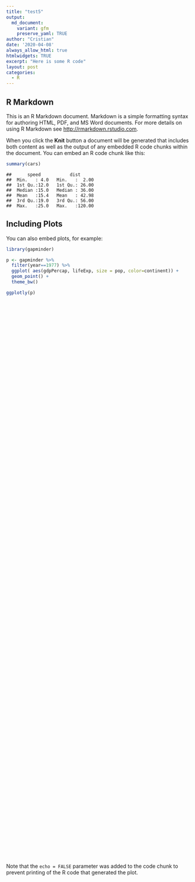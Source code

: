 ```yaml
---
title: "test5"
output:
  md_document:
    variant: gfm
    preserve_yaml: TRUE
author: "Cristian"
date: '2020-04-08'
always_allow_html: true
htmlwidgets: TRUE
excerpt: "Here is some R code"
layout: post
categories:
  - R
---
```


## R Markdown

This is an R Markdown document. Markdown is a simple formatting syntax
for authoring HTML, PDF, and MS Word documents. For more details on
using R Markdown see <http://rmarkdown.rstudio.com>.

When you click the **Knit** button a document will be generated that
includes both content as well as the output of any embedded R code
chunks within the document. You can embed an R code chunk like this:

``` r
summary(cars)
```

    ##      speed           dist       
    ##  Min.   : 4.0   Min.   :  2.00  
    ##  1st Qu.:12.0   1st Qu.: 26.00  
    ##  Median :15.0   Median : 36.00  
    ##  Mean   :15.4   Mean   : 42.98  
    ##  3rd Qu.:19.0   3rd Qu.: 56.00  
    ##  Max.   :25.0   Max.   :120.00

## Including Plots

You can also embed plots, for example:

``` r
library(gapminder)

p <- gapminder %>%
  filter(year==1977) %>%
  ggplot( aes(gdpPercap, lifeExp, size = pop, color=continent)) +
  geom_point() +
  theme_bw()

ggplotly(p)
```

<!--html_preserve-->

<div id="htmlwidget-daabc78cbfd0c3268cc6" class="plotly html-widget" style="width:2100px;height:1500px;">

</div>

<script type="application/json" data-for="htmlwidget-daabc78cbfd0c3268cc6">{"x":{"data":[{"x":[4910.416756,3008.647355,1029.161251,3214.857818,743.3870368,556.1032651,1783.432873,1109.374338,1133.98495,1172.603047,795.757282,3259.178978,2517.736547,3081.761022,2785.493582,958.5668124,505.7538077,556.8083834,21745.57328,884.7552507,993.2239571,874.6858643,764.7259628,1267.613204,745.3695408,640.3224383,21951.21176,1544.228586,663.2236766,686.3952693,1497.492223,3710.982963,2370.619976,502.3197334,3876.485958,808.8970728,1981.951806,4319.804067,670.0806011,1737.561657,1561.769116,1348.285159,1450.992513,8028.651439,2202.988423,3781.410618,962.4922932,1532.776998,3120.876811,843.7331372,1588.688299,685.5876821],"y":[58.014,39.483,49.19,59.319,46.137,45.91,49.355,46.775,47.383,50.939,47.804,55.625,52.374,46.519,53.319,42.024,44.535,44.51,52.79,41.842,51.756,40.762,37.465,56.155,52.208,43.764,57.442,46.881,43.767,41.714,50.852,64.93,55.73,42.495,56.437,41.291,44.514,67.064,45,58.55,48.879,36.788,41.974,55.527,47.8,52.537,49.919,52.887,59.837,50.35,51.386,57.674],"text":["gdpPercap:  4910.4168<br />lifeExp: 58.01400<br />pop:  17152804<br />continent: Africa","gdpPercap:  3008.6474<br />lifeExp: 39.48300<br />pop:   6162675<br />continent: Africa","gdpPercap:  1029.1613<br />lifeExp: 49.19000<br />pop:   3168267<br />continent: Africa","gdpPercap:  3214.8578<br />lifeExp: 59.31900<br />pop:    781472<br />continent: Africa","gdpPercap:   743.3870<br />lifeExp: 46.13700<br />pop:   5889574<br />continent: Africa","gdpPercap:   556.1033<br />lifeExp: 45.91000<br />pop:   3834415<br />continent: Africa","gdpPercap:  1783.4329<br />lifeExp: 49.35500<br />pop:   7959865<br />continent: Africa","gdpPercap:  1109.3743<br />lifeExp: 46.77500<br />pop:   2167533<br />continent: Africa","gdpPercap:  1133.9850<br />lifeExp: 47.38300<br />pop:   4388260<br />continent: Africa","gdpPercap:  1172.6030<br />lifeExp: 50.93900<br />pop:    304739<br />continent: Africa","gdpPercap:   795.7573<br />lifeExp: 47.80400<br />pop:  26480870<br />continent: Africa","gdpPercap:  3259.1790<br />lifeExp: 55.62500<br />pop:   1536769<br />continent: Africa","gdpPercap:  2517.7365<br />lifeExp: 52.37400<br />pop:   7459574<br />continent: Africa","gdpPercap:  3081.7610<br />lifeExp: 46.51900<br />pop:    228694<br />continent: Africa","gdpPercap:  2785.4936<br />lifeExp: 53.31900<br />pop:  38783863<br />continent: Africa","gdpPercap:   958.5668<br />lifeExp: 42.02400<br />pop:    192675<br />continent: Africa","gdpPercap:   505.7538<br />lifeExp: 44.53500<br />pop:   2512642<br />continent: Africa","gdpPercap:   556.8084<br />lifeExp: 44.51000<br />pop:  34617799<br />continent: Africa","gdpPercap: 21745.5733<br />lifeExp: 52.79000<br />pop:    706367<br />continent: Africa","gdpPercap:   884.7553<br />lifeExp: 41.84200<br />pop:    608274<br />continent: Africa","gdpPercap:   993.2240<br />lifeExp: 51.75600<br />pop:  10538093<br />continent: Africa","gdpPercap:   874.6859<br />lifeExp: 40.76200<br />pop:   4227026<br />continent: Africa","gdpPercap:   764.7260<br />lifeExp: 37.46500<br />pop:    745228<br />continent: Africa","gdpPercap:  1267.6132<br />lifeExp: 56.15500<br />pop:  14500404<br />continent: Africa","gdpPercap:   745.3695<br />lifeExp: 52.20800<br />pop:   1251524<br />continent: Africa","gdpPercap:   640.3224<br />lifeExp: 43.76400<br />pop:   1703617<br />continent: Africa","gdpPercap: 21951.2118<br />lifeExp: 57.44200<br />pop:   2721783<br />continent: Africa","gdpPercap:  1544.2286<br />lifeExp: 46.88100<br />pop:   8007166<br />continent: Africa","gdpPercap:   663.2237<br />lifeExp: 43.76700<br />pop:   5637246<br />continent: Africa","gdpPercap:   686.3953<br />lifeExp: 41.71400<br />pop:   6491649<br />continent: Africa","gdpPercap:  1497.4922<br />lifeExp: 50.85200<br />pop:   1456688<br />continent: Africa","gdpPercap:  3710.9830<br />lifeExp: 64.93000<br />pop:    913025<br />continent: Africa","gdpPercap:  2370.6200<br />lifeExp: 55.73000<br />pop:  18396941<br />continent: Africa","gdpPercap:   502.3197<br />lifeExp: 42.49500<br />pop:  11127868<br />continent: Africa","gdpPercap:  3876.4860<br />lifeExp: 56.43700<br />pop:    977026<br />continent: Africa","gdpPercap:   808.8971<br />lifeExp: 41.29100<br />pop:   5682086<br />continent: Africa","gdpPercap:  1981.9518<br />lifeExp: 44.51400<br />pop:  62209173<br />continent: Africa","gdpPercap:  4319.8041<br />lifeExp: 67.06400<br />pop:    492095<br />continent: Africa","gdpPercap:   670.0806<br />lifeExp: 45.00000<br />pop:   4657072<br />continent: Africa","gdpPercap:  1737.5617<br />lifeExp: 58.55000<br />pop:     86796<br />continent: Africa","gdpPercap:  1561.7691<br />lifeExp: 48.87900<br />pop:   5260855<br />continent: Africa","gdpPercap:  1348.2852<br />lifeExp: 36.78800<br />pop:   3140897<br />continent: Africa","gdpPercap:  1450.9925<br />lifeExp: 41.97400<br />pop:   4353666<br />continent: Africa","gdpPercap:  8028.6514<br />lifeExp: 55.52700<br />pop:  27129932<br />continent: Africa","gdpPercap:  2202.9884<br />lifeExp: 47.80000<br />pop:  17104986<br />continent: Africa","gdpPercap:  3781.4106<br />lifeExp: 52.53700<br />pop:    551425<br />continent: Africa","gdpPercap:   962.4923<br />lifeExp: 49.91900<br />pop:  17129565<br />continent: Africa","gdpPercap:  1532.7770<br />lifeExp: 52.88700<br />pop:   2308582<br />continent: Africa","gdpPercap:  3120.8768<br />lifeExp: 59.83700<br />pop:   6005061<br />continent: Africa","gdpPercap:   843.7331<br />lifeExp: 50.35000<br />pop:  11457758<br />continent: Africa","gdpPercap:  1588.6883<br />lifeExp: 51.38600<br />pop:   5216550<br />continent: Africa","gdpPercap:   685.5877<br />lifeExp: 57.67400<br />pop:   6642107<br />continent: Africa"],"type":"scatter","mode":"markers","marker":{"autocolorscale":false,"color":"rgba(248,118,109,1)","opacity":1,"size":[6.32127781530702,5.29612899121632,4.85958274371316,4.29233940761101,5.26165272498491,4.97061767194295,5.5059176412168,4.66704214356912,5.05559917855771,4.06676322554192,6.94049569932146,4.52040583610645,5.45016604603988,4.01129639562885,7.60694585246374,3.97973112975184,4.73782100329548,7.39505365224446,4.26382530133105,4.22383634289638,5.76860640347983,5.03145493864573,4.27878249624843,6.11542223529683,4.44354450304809,4.56187177172394,4.77827606357594,5.51109590728372,5.22907021838905,5.3366454219231,4.49965617393791,4.33879188894232,6.41229679974379,5.82395887424691,4.36004866819238,5.23491359575959,8.62896025232351,4.17122854948148,5.09486783222961,3.77952755905512,5.17905878226218,4.854775454452,5.05045749460444,6.97912565512447,6.31771439639559,4.19891947998289,6.31954665895726,4.69663035294985,5.27632870617264,5.85427629024999,5.17305387000117,5.35482857766587],"symbol":"circle","line":{"width":1.88976377952756,"color":"rgba(248,118,109,1)"}},"hoveron":"points","name":"Africa","legendgroup":"Africa","showlegend":true,"xaxis":"x","yaxis":"y","hoverinfo":"text","frame":null},{"x":[10079.02674,3548.097832,6660.118654,22090.88306,4756.763836,3815.80787,5926.876967,6380.494966,2681.9889,6679.62326,5138.922374,4879.992748,1874.298931,3203.208066,6650.195573,7674.929108,5486.371089,5351.912144,3248.373311,6281.290855,9770.524921,7899.554209,24072.63213,6504.339663,13143.95095],"y":[68.481,50.023,61.489,74.21,67.052,63.837,70.75,72.649,61.788,61.31,56.696,56.029,49.923,57.402,70.11,65.032,57.47,68.681,66.353,58.447,73.44,68.3,73.38,69.481,67.456],"text":["gdpPercap: 10079.0267<br />lifeExp: 68.48100<br />pop:  26983828<br />continent: Americas","gdpPercap:  3548.0978<br />lifeExp: 50.02300<br />pop:   5079716<br />continent: Americas","gdpPercap:  6660.1187<br />lifeExp: 61.48900<br />pop: 114313951<br />continent: Americas","gdpPercap: 22090.8831<br />lifeExp: 74.21000<br />pop:  23796400<br />continent: Americas","gdpPercap:  4756.7638<br />lifeExp: 67.05200<br />pop:  10599793<br />continent: Americas","gdpPercap:  3815.8079<br />lifeExp: 63.83700<br />pop:  25094412<br />continent: Americas","gdpPercap:  5926.8770<br />lifeExp: 70.75000<br />pop:   2108457<br />continent: Americas","gdpPercap:  6380.4950<br />lifeExp: 72.64900<br />pop:   9537988<br />continent: Americas","gdpPercap:  2681.9889<br />lifeExp: 61.78800<br />pop:   5302800<br />continent: Americas","gdpPercap:  6679.6233<br />lifeExp: 61.31000<br />pop:   7278866<br />continent: Americas","gdpPercap:  5138.9224<br />lifeExp: 56.69600<br />pop:   4282586<br />continent: Americas","gdpPercap:  4879.9927<br />lifeExp: 56.02900<br />pop:   5703430<br />continent: Americas","gdpPercap:  1874.2989<br />lifeExp: 49.92300<br />pop:   4908554<br />continent: Americas","gdpPercap:  3203.2081<br />lifeExp: 57.40200<br />pop:   3055235<br />continent: Americas","gdpPercap:  6650.1956<br />lifeExp: 70.11000<br />pop:   2156814<br />continent: Americas","gdpPercap:  7674.9291<br />lifeExp: 65.03200<br />pop:  63759976<br />continent: Americas","gdpPercap:  5486.3711<br />lifeExp: 57.47000<br />pop:   2554598<br />continent: Americas","gdpPercap:  5351.9121<br />lifeExp: 68.68100<br />pop:   1839782<br />continent: Americas","gdpPercap:  3248.3733<br />lifeExp: 66.35300<br />pop:   2984494<br />continent: Americas","gdpPercap:  6281.2909<br />lifeExp: 58.44700<br />pop:  15990099<br />continent: Americas","gdpPercap:  9770.5249<br />lifeExp: 73.44000<br />pop:   3080828<br />continent: Americas","gdpPercap:  7899.5542<br />lifeExp: 68.30000<br />pop:   1039009<br />continent: Americas","gdpPercap: 24072.6321<br />lifeExp: 73.38000<br />pop: 220239000<br />continent: Americas","gdpPercap:  6504.3397<br />lifeExp: 69.48100<br />pop:   2873520<br />continent: Americas","gdpPercap: 13143.9510<br />lifeExp: 67.45600<br />pop:  13503563<br />continent: Americas"],"type":"scatter","mode":"markers","marker":{"autocolorscale":false,"color":"rgba(163,165,0,1)","opacity":1,"size":[6.97047083068522,5.15434238640086,10.3553727984455,6.77543956769576,5.77446910007444,6.85635435789675,4.65435232683653,5.6710443310913,5.18472018302092,5.42956521861593,5.0398270921093,5.23768683822733,5.13057191783969,4.83958883002819,4.66475315834704,8.68911697083458,4.74607251669638,4.59414954550014,4.82688148286866,6.23316601826461,4.84414878929001,4.37991825947829,12.9086371873162,4.80663028657321,6.03320025163606],"symbol":"circle","line":{"width":1.88976377952756,"color":"rgba(163,165,0,1)"}},"hoveron":"points","name":"Americas","legendgroup":"Americas","showlegend":true,"xaxis":"x","yaxis":"y","hoverinfo":"text","frame":null},{"x":[786.11336,19340.10196,659.8772322,524.9721832,741.2374699,11186.14125,813.337323,1382.702056,11888.59508,14688.23507,13306.61921,16610.37701,2852.351568,4106.301249,4657.22102,59265.47714,8659.696836,3827.921571,1647.511665,371,694.1124398,11848.34392,1175.921193,2373.204287,34167.7626,11210.08948,1348.775651,3195.484582,5596.519826,1961.224635,713.5371196,3682.831494,1829.765177],"y":[38.438,65.593,46.923,31.22,63.96736,73.6,54.208,52.702,57.702,60.413,73.06,75.38,61.134,67.159,64.766,69.343,66.099,65.256,55.491,56.059,46.748,57.367,54.043,60.06,58.69,70.795,65.949,61.195,70.59,62.494,55.764,60.765,44.175],"text":["gdpPercap:   786.1134<br />lifeExp: 38.43800<br />pop:  14880372<br />continent: Asia","gdpPercap: 19340.1020<br />lifeExp: 65.59300<br />pop:    297410<br />continent: Asia","gdpPercap:   659.8772<br />lifeExp: 46.92300<br />pop:  80428306<br />continent: Asia","gdpPercap:   524.9722<br />lifeExp: 31.22000<br />pop:   6978607<br />continent: Asia","gdpPercap:   741.2375<br />lifeExp: 63.96736<br />pop: 943455000<br />continent: Asia","gdpPercap: 11186.1413<br />lifeExp: 73.60000<br />pop:   4583700<br />continent: Asia","gdpPercap:   813.3373<br />lifeExp: 54.20800<br />pop: 634000000<br />continent: Asia","gdpPercap:  1382.7021<br />lifeExp: 52.70200<br />pop: 136725000<br />continent: Asia","gdpPercap: 11888.5951<br />lifeExp: 57.70200<br />pop:  35480679<br />continent: Asia","gdpPercap: 14688.2351<br />lifeExp: 60.41300<br />pop:  11882916<br />continent: Asia","gdpPercap: 13306.6192<br />lifeExp: 73.06000<br />pop:   3495918<br />continent: Asia","gdpPercap: 16610.3770<br />lifeExp: 75.38000<br />pop: 113872473<br />continent: Asia","gdpPercap:  2852.3516<br />lifeExp: 61.13400<br />pop:   1937652<br />continent: Asia","gdpPercap:  4106.3012<br />lifeExp: 67.15900<br />pop:  16325320<br />continent: Asia","gdpPercap:  4657.2210<br />lifeExp: 64.76600<br />pop:  36436000<br />continent: Asia","gdpPercap: 59265.4771<br />lifeExp: 69.34300<br />pop:   1140357<br />continent: Asia","gdpPercap:  8659.6968<br />lifeExp: 66.09900<br />pop:   3115787<br />continent: Asia","gdpPercap:  3827.9216<br />lifeExp: 65.25600<br />pop:  12845381<br />continent: Asia","gdpPercap:  1647.5117<br />lifeExp: 55.49100<br />pop:   1528000<br />continent: Asia","gdpPercap:   371.0000<br />lifeExp: 56.05900<br />pop:  31528087<br />continent: Asia","gdpPercap:   694.1124<br />lifeExp: 46.74800<br />pop:  13933198<br />continent: Asia","gdpPercap: 11848.3439<br />lifeExp: 57.36700<br />pop:   1004533<br />continent: Asia","gdpPercap:  1175.9212<br />lifeExp: 54.04300<br />pop:  78152686<br />continent: Asia","gdpPercap:  2373.2043<br />lifeExp: 60.06000<br />pop:  46850962<br />continent: Asia","gdpPercap: 34167.7626<br />lifeExp: 58.69000<br />pop:   8128505<br />continent: Asia","gdpPercap: 11210.0895<br />lifeExp: 70.79500<br />pop:   2325300<br />continent: Asia","gdpPercap:  1348.7757<br />lifeExp: 65.94900<br />pop:  14116836<br />continent: Asia","gdpPercap:  3195.4846<br />lifeExp: 61.19500<br />pop:   7932503<br />continent: Asia","gdpPercap:  5596.5198<br />lifeExp: 70.59000<br />pop:  16785196<br />continent: Asia","gdpPercap:  1961.2246<br />lifeExp: 62.49400<br />pop:  44148285<br />continent: Asia","gdpPercap:   713.5371<br />lifeExp: 55.76400<br />pop:  50533506<br />continent: Asia","gdpPercap:  3682.8315<br />lifeExp: 60.76500<br />pop:   1261091<br />continent: Asia","gdpPercap:  1829.7652<br />lifeExp: 44.17500<br />pop:   8403990<br />continent: Asia"],"type":"scatter","mode":"markers","marker":{"autocolorscale":false,"color":"rgba(0,191,125,1)","opacity":1,"size":[6.14601109401926,4.06189233680308,9.29441811927379,5.39475462377927,22.6771653543307,5.08426676230058,19.2706113323364,10.9715821633898,7.43994831281003,5.89270757284543,4.9155533082844,10.342652961876,4.61658106384004,6.25889092142746,7.4890188516279,4.41106157328659,4.85034613145665,5.97722629927717,4.51816213431315,7.2295116202132,6.06899974449858,4.36894912815136,9.21575428359059,7.98702151037774,5.52430918996644,4.70007429187427,6.08413180764231,5.50291508915639,6.29375367739212,7.86362869673143,8.14954658274176,4.44626602186696,5.5539430462659],"symbol":"circle","line":{"width":1.88976377952756,"color":"rgba(0,191,125,1)"}},"hoveron":"points","name":"Asia","legendgroup":"Asia","showlegend":true,"xaxis":"x","yaxis":"y","hoverinfo":"text","frame":null},{"x":[3533.00391,19749.4223,19117.97448,3528.481305,7612.240438,11305.38517,14800.16062,20422.9015,15605.42283,18292.63514,20512.92123,14195.52428,11674.83737,19654.96247,11150.98113,14255.98475,9595.929905,21209.0592,23311.34939,9508.141454,10172.48572,9356.39724,12980.66956,10922.66404,15277.03017,13236.92117,18855.72521,26982.29052,4269.122326,17428.74846],"y":[68.93,72.17,72.8,69.86,70.81,70.64,70.71,74.69,72.52,73.83,72.5,73.68,69.95,76.11,72.03,73.48,73.066,75.24,75.37,70.67,70.41,69.46,70.3,70.45,70.97,74.39,75.44,75.39,59.507,72.76],"text":["gdpPercap:  3533.0039<br />lifeExp: 68.93000<br />pop:   2509048<br />continent: Europe","gdpPercap: 19749.4223<br />lifeExp: 72.17000<br />pop:   7568430<br />continent: Europe","gdpPercap: 19117.9745<br />lifeExp: 72.80000<br />pop:   9821800<br />continent: Europe","gdpPercap:  3528.4813<br />lifeExp: 69.86000<br />pop:   4086000<br />continent: Europe","gdpPercap:  7612.2404<br />lifeExp: 70.81000<br />pop:   8797022<br />continent: Europe","gdpPercap: 11305.3852<br />lifeExp: 70.64000<br />pop:   4318673<br />continent: Europe","gdpPercap: 14800.1606<br />lifeExp: 70.71000<br />pop:  10161915<br />continent: Europe","gdpPercap: 20422.9015<br />lifeExp: 74.69000<br />pop:   5088419<br />continent: Europe","gdpPercap: 15605.4228<br />lifeExp: 72.52000<br />pop:   4738902<br />continent: Europe","gdpPercap: 18292.6351<br />lifeExp: 73.83000<br />pop:  53165019<br />continent: Europe","gdpPercap: 20512.9212<br />lifeExp: 72.50000<br />pop:  78160773<br />continent: Europe","gdpPercap: 14195.5243<br />lifeExp: 73.68000<br />pop:   9308479<br />continent: Europe","gdpPercap: 11674.8374<br />lifeExp: 69.95000<br />pop:  10637171<br />continent: Europe","gdpPercap: 19654.9625<br />lifeExp: 76.11000<br />pop:    221823<br />continent: Europe","gdpPercap: 11150.9811<br />lifeExp: 72.03000<br />pop:   3271900<br />continent: Europe","gdpPercap: 14255.9847<br />lifeExp: 73.48000<br />pop:  56059245<br />continent: Europe","gdpPercap:  9595.9299<br />lifeExp: 73.06600<br />pop:    560073<br />continent: Europe","gdpPercap: 21209.0592<br />lifeExp: 75.24000<br />pop:  13852989<br />continent: Europe","gdpPercap: 23311.3494<br />lifeExp: 75.37000<br />pop:   4043205<br />continent: Europe","gdpPercap:  9508.1415<br />lifeExp: 70.67000<br />pop:  34621254<br />continent: Europe","gdpPercap: 10172.4857<br />lifeExp: 70.41000<br />pop:   9662600<br />continent: Europe","gdpPercap:  9356.3972<br />lifeExp: 69.46000<br />pop:  21658597<br />continent: Europe","gdpPercap: 12980.6696<br />lifeExp: 70.30000<br />pop:   8686367<br />continent: Europe","gdpPercap: 10922.6640<br />lifeExp: 70.45000<br />pop:   4827803<br />continent: Europe","gdpPercap: 15277.0302<br />lifeExp: 70.97000<br />pop:   1746919<br />continent: Europe","gdpPercap: 13236.9212<br />lifeExp: 74.39000<br />pop:  36439000<br />continent: Europe","gdpPercap: 18855.7252<br />lifeExp: 75.44000<br />pop:   8251648<br />continent: Europe","gdpPercap: 26982.2905<br />lifeExp: 75.39000<br />pop:   6316424<br />continent: Europe","gdpPercap:  4269.1223<br />lifeExp: 59.50700<br />pop:  42404033<br />continent: Europe","gdpPercap: 17428.7485<br />lifeExp: 72.76000<br />pop:  56179000<br />continent: Europe"],"type":"scatter","mode":"markers","marker":{"autocolorscale":false,"color":"rgba(0,176,246,1)","opacity":1,"size":[4.73711086274366,5.46245399673978,5.69923465730081,5.00994841135964,5.59538443706805,5.04523525790558,5.73248147708556,5.15554006271282,5.10659105931128,8.26207702648979,9.21603585103979,5.64793676344929,5.77801236958701,4.00561540333621,4.87759423629259,8.38266622872152,4.20280449359801,6.06235892227666,5.00334741211677,7.39523452347783,5.68347312501541,6.63718460047671,5.58381321630558,5.11921103857739,4.57227899402677,7.48917192574021,5.53761739047554,5.31519777193933,7.78197424302696,8.38758788519898],"symbol":"circle","line":{"width":1.88976377952756,"color":"rgba(0,176,246,1)"}},"hoveron":"points","name":"Europe","legendgroup":"Europe","showlegend":true,"xaxis":"x","yaxis":"y","hoverinfo":"text","frame":null},{"x":[18334.19751,16233.7177],"y":[73.49,72.22],"text":["gdpPercap: 18334.1975<br />lifeExp: 73.49000<br />pop:  14074100<br />continent: Oceania","gdpPercap: 16233.7177<br />lifeExp: 72.22000<br />pop:   3164900<br />continent: Oceania"],"type":"scatter","mode":"markers","marker":{"autocolorscale":false,"color":"rgba(231,107,243,1)","opacity":1,"size":[6.08061917751821,4.85899251590851],"symbol":"circle","line":{"width":1.88976377952756,"color":"rgba(231,107,243,1)"}},"hoveron":"points","name":"Oceania","legendgroup":"Oceania","showlegend":true,"xaxis":"x","yaxis":"y","hoverinfo":"text","frame":null}],"layout":{"margin":{"t":26.2283105022831,"r":7.30593607305936,"b":40.1826484018265,"l":37.2602739726027},"plot_bgcolor":"rgba(255,255,255,1)","paper_bgcolor":"rgba(255,255,255,1)","font":{"color":"rgba(0,0,0,1)","family":"","size":14.6118721461187},"xaxis":{"domain":[0,1],"automargin":true,"type":"linear","autorange":false,"range":[-2573.723857,62210.200997],"tickmode":"array","ticktext":["0","20000","40000","60000"],"tickvals":[0,20000,40000,60000],"categoryorder":"array","categoryarray":["0","20000","40000","60000"],"nticks":null,"ticks":"outside","tickcolor":"rgba(51,51,51,1)","ticklen":3.65296803652968,"tickwidth":0.66417600664176,"showticklabels":true,"tickfont":{"color":"rgba(77,77,77,1)","family":"","size":11.689497716895},"tickangle":-0,"showline":false,"linecolor":null,"linewidth":0,"showgrid":true,"gridcolor":"rgba(235,235,235,1)","gridwidth":0.66417600664176,"zeroline":false,"anchor":"y","title":"gdpPercap","titlefont":{"color":"rgba(0,0,0,1)","family":"","size":14.6118721461187},"hoverformat":".2f"},"yaxis":{"domain":[0,1],"automargin":true,"type":"linear","autorange":false,"range":[28.9755,78.3545],"tickmode":"array","ticktext":["30","40","50","60","70"],"tickvals":[30,40,50,60,70],"categoryorder":"array","categoryarray":["30","40","50","60","70"],"nticks":null,"ticks":"outside","tickcolor":"rgba(51,51,51,1)","ticklen":3.65296803652968,"tickwidth":0.66417600664176,"showticklabels":true,"tickfont":{"color":"rgba(77,77,77,1)","family":"","size":11.689497716895},"tickangle":-0,"showline":false,"linecolor":null,"linewidth":0,"showgrid":true,"gridcolor":"rgba(235,235,235,1)","gridwidth":0.66417600664176,"zeroline":false,"anchor":"x","title":"lifeExp","titlefont":{"color":"rgba(0,0,0,1)","family":"","size":14.6118721461187},"hoverformat":".2f"},"shapes":[{"type":"rect","fillcolor":"transparent","line":{"color":"rgba(51,51,51,1)","width":0.66417600664176,"linetype":"solid"},"yref":"paper","xref":"paper","x0":0,"x1":1,"y0":0,"y1":1}],"showlegend":true,"legend":{"bgcolor":"rgba(255,255,255,1)","bordercolor":"transparent","borderwidth":1.88976377952756,"font":{"color":"rgba(0,0,0,1)","family":"","size":11.689497716895},"y":0.958425196850394},"annotations":[{"text":"continent<br />pop","x":1.02,"y":1,"showarrow":false,"ax":0,"ay":0,"font":{"color":"rgba(0,0,0,1)","family":"","size":14.6118721461187},"xref":"paper","yref":"paper","textangle":-0,"xanchor":"left","yanchor":"bottom","legendTitle":true}],"hovermode":"closest","barmode":"relative"},"config":{"doubleClick":"reset","modeBarButtonsToAdd":[{"name":"Collaborate","icon":{"width":1000,"ascent":500,"descent":-50,"path":"M487 375c7-10 9-23 5-36l-79-259c-3-12-11-23-22-31-11-8-22-12-35-12l-263 0c-15 0-29 5-43 15-13 10-23 23-28 37-5 13-5 25-1 37 0 0 0 3 1 7 1 5 1 8 1 11 0 2 0 4-1 6 0 3-1 5-1 6 1 2 2 4 3 6 1 2 2 4 4 6 2 3 4 5 5 7 5 7 9 16 13 26 4 10 7 19 9 26 0 2 0 5 0 9-1 4-1 6 0 8 0 2 2 5 4 8 3 3 5 5 5 7 4 6 8 15 12 26 4 11 7 19 7 26 1 1 0 4 0 9-1 4-1 7 0 8 1 2 3 5 6 8 4 4 6 6 6 7 4 5 8 13 13 24 4 11 7 20 7 28 1 1 0 4 0 7-1 3-1 6-1 7 0 2 1 4 3 6 1 1 3 4 5 6 2 3 3 5 5 6 1 2 3 5 4 9 2 3 3 7 5 10 1 3 2 6 4 10 2 4 4 7 6 9 2 3 4 5 7 7 3 2 7 3 11 3 3 0 8 0 13-1l0-1c7 2 12 2 14 2l218 0c14 0 25-5 32-16 8-10 10-23 6-37l-79-259c-7-22-13-37-20-43-7-7-19-10-37-10l-248 0c-5 0-9-2-11-5-2-3-2-7 0-12 4-13 18-20 41-20l264 0c5 0 10 2 16 5 5 3 8 6 10 11l85 282c2 5 2 10 2 17 7-3 13-7 17-13z m-304 0c-1-3-1-5 0-7 1-1 3-2 6-2l174 0c2 0 4 1 7 2 2 2 4 4 5 7l6 18c0 3 0 5-1 7-1 1-3 2-6 2l-173 0c-3 0-5-1-8-2-2-2-4-4-4-7z m-24-73c-1-3-1-5 0-7 2-2 3-2 6-2l174 0c2 0 5 0 7 2 3 2 4 4 5 7l6 18c1 2 0 5-1 6-1 2-3 3-5 3l-174 0c-3 0-5-1-7-3-3-1-4-4-5-6z"},"click":"function(gd) { \n        // is this being viewed in RStudio?\n        if (location.search == '?viewer_pane=1') {\n          alert('To learn about plotly for collaboration, visit:\\n https://cpsievert.github.io/plotly_book/plot-ly-for-collaboration.html');\n        } else {\n          window.open('https://cpsievert.github.io/plotly_book/plot-ly-for-collaboration.html', '_blank');\n        }\n      }"}],"cloud":false},"source":"A","attrs":{"103f0495e1a8":{"x":{},"y":{},"size":{},"colour":{},"type":"scatter"}},"cur_data":"103f0495e1a8","visdat":{"103f0495e1a8":["function (y) ","x"]},"highlight":{"on":"plotly_click","persistent":false,"dynamic":false,"selectize":false,"opacityDim":0.2,"selected":{"opacity":1},"debounce":0},"base_url":"https://plot.ly"},"evals":["config.modeBarButtonsToAdd.0.click"],"jsHooks":[]}</script>

<!--/html_preserve-->

Note that the `echo = FALSE` parameter was added to the code chunk to
prevent printing of the R code that generated the plot.
